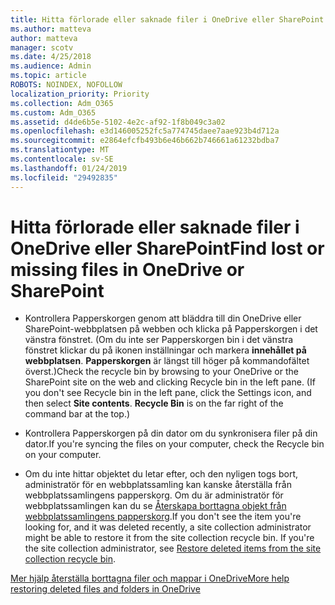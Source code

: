 ```yaml
---
title: Hitta förlorade eller saknade filer i OneDrive eller SharePoint
ms.author: matteva
author: matteva
manager: scotv
ms.date: 4/25/2018
ms.audience: Admin
ms.topic: article
ROBOTS: NOINDEX, NOFOLLOW
localization_priority: Priority
ms.collection: Adm_O365
ms.custom: Adm_O365
ms.assetid: d4de6b5e-5102-4e2c-af92-1f8b049c3a02
ms.openlocfilehash: e3d146005252fc5a774745daee7aae923b4d712a
ms.sourcegitcommit: e2864efcfb493b6e46b662b746661a61232bdba7
ms.translationtype: MT
ms.contentlocale: sv-SE
ms.lasthandoff: 01/24/2019
ms.locfileid: "29492835"
---
```

# <a name="find-lost-or-missing-files-in-onedrive-or-sharepoint"></a><span data-ttu-id="095b9-102">Hitta förlorade eller saknade filer i OneDrive eller SharePoint</span><span class="sxs-lookup"><span data-stu-id="095b9-102">Find lost or missing files in OneDrive or SharePoint</span></span>

- <span data-ttu-id="095b9-p101">Kontrollera Papperskorgen genom att bläddra till din OneDrive eller SharePoint-webbplatsen på webben och klicka på Papperskorgen i det vänstra fönstret. (Om du inte ser Papperskorgen bin i det vänstra fönstret klickar du på ikonen inställningar och markera **innehållet på webbplatsen**. **Papperskorgen** är längst till höger på kommandofältet överst.)</span><span class="sxs-lookup"><span data-stu-id="095b9-p101">Check the recycle bin by browsing to your OneDrive or the SharePoint site on the web and clicking Recycle bin in the left pane. (If you don't see Recycle bin in the left pane, click the Settings icon, and then select **Site contents**. **Recycle Bin** is on the far right of the command bar at the top.)</span></span> 
    
- <span data-ttu-id="095b9-106">Kontrollera Papperskorgen på din dator om du synkronisera filer på din dator.</span><span class="sxs-lookup"><span data-stu-id="095b9-106">If you're syncing the files on your computer, check the Recycle bin on your computer.</span></span> 
    
- <span data-ttu-id="095b9-p102">Om du inte hittar objektet du letar efter, och den nyligen togs bort, administratör för en webbplatssamling kan kanske återställa från webbplatssamlingens papperskorg. Om du är administratör för webbplatssamlingen kan du se [Återskapa borttagna objekt från webbplatssamlingens papperskorg](https://go.microsoft.com/fwlink/?linkid=866439).</span><span class="sxs-lookup"><span data-stu-id="095b9-p102">If you don't see the item you're looking for, and it was deleted recently, a site collection administrator might be able to restore it from the site collection recycle bin. If you're the site collection administrator, see [Restore deleted items from the site collection recycle bin](https://go.microsoft.com/fwlink/?linkid=866439).</span></span>
    
[<span data-ttu-id="095b9-109">Mer hjälp återställa borttagna filer och mappar i OneDrive</span><span class="sxs-lookup"><span data-stu-id="095b9-109">More help restoring deleted files and folders in OneDrive</span></span>](https://go.microsoft.com/fwlink/?linkid=872872)
  

